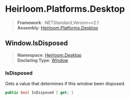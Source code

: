 # Heirloom.Platforms.Desktop

> **Framework**: .NETStandard,Version=v2.1  
> **Assembly**: [Heirloom.Platforms.Desktop][0]  

## Window.IsDisposed

> **Namespace**: [Heirloom.Desktop][0]  
> **Declaring Type**: [Window][1]  

### IsDisposed

Gets a value that determines if this window been disposed.

```cs
public bool IsDisposed { get; }
```

[0]: ../../../Heirloom.Platforms.Desktop.md
[1]: ../Window.md
